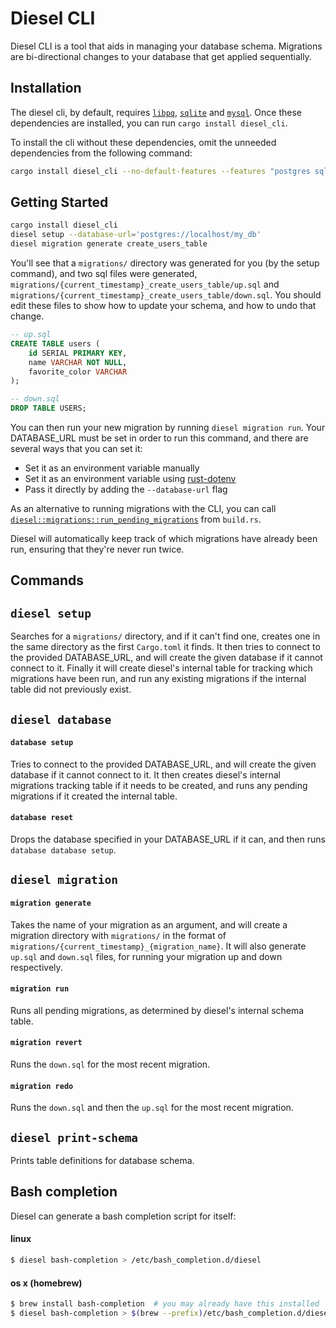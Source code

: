 Diesel CLI
==========

Diesel CLI is a tool that aids in managing your database schema. Migrations are
bi-directional changes to your database that get applied sequentially.

Installation
---------------

The diesel cli, by default, requires [`libpq`][postgres], [`sqlite`][sqlite]
and [`mysql`][mysql]. Once these dependencies are installed, you can run
`cargo install diesel_cli`.

To install the cli without these dependencies, omit the unneeded dependencies from
the following command:

```sh
cargo install diesel_cli --no-default-features --features "postgres sqlite mysql"
```

[postgres]: https://www.postgresql.org/download/
[sqlite]: http://www.sqlitetutorial.net/download-install-sqlite/
[mysql]: https://dev.mysql.com/doc/refman/5.7/en/installing.html

Getting Started
---------------

```sh
cargo install diesel_cli
diesel setup --database-url='postgres://localhost/my_db'
diesel migration generate create_users_table
```

You'll see that a `migrations/` directory was generated for you (by the setup
command), and two sql files were generated,
`migrations/{current_timestamp}_create_users_table/up.sql` and
`migrations/{current_timestamp}_create_users_table/down.sql`. You should edit
these files to show how to update your schema, and how to undo that change.

```sql
-- up.sql
CREATE TABLE users (
    id SERIAL PRIMARY KEY,
    name VARCHAR NOT NULL,
    favorite_color VARCHAR
);
```

```sql
-- down.sql
DROP TABLE USERS;
```

You can then run your new migration by running `diesel migration run`. Your
DATABASE_URL must be set in order to run this command, and there are several
ways that you can set it:

* Set it as an environment variable manually
* Set it as an environment variable using [rust-dotenv][rust-dotenv]
* Pass it directly by adding the `--database-url` flag

As an alternative to running migrations with the CLI, you can call
[`diesel::migrations::run_pending_migrations`][pending-migrations] from
`build.rs`.

Diesel will automatically keep track of which migrations have already been run,
ensuring that they're never run twice.

Commands
--------

## `diesel setup`
Searches for a `migrations/` directory, and if it can't find one, creates one
in the same directory as the first `Cargo.toml` it finds.  It then tries to
connect to the provided DATABASE_URL, and will create the given database if it
cannot connect to it. Finally it will create diesel's internal table for
tracking which migrations have been run, and run any existing migrations if the
internal table did not previously exist.

## `diesel database`
#### `database setup`
Tries to connect to the provided DATABASE_URL, and will create the given
database if it cannot connect to it.  It then creates diesel's internal
migrations tracking table if it needs to be created, and runs any pending
migrations if it created the internal table.

#### `database reset`
Drops the database specified in your DATABASE_URL if it can, and then runs
`database database setup`.

## `diesel migration`
#### `migration generate`
Takes the name of your migration as an argument, and will create a migration
directory with `migrations/` in the format of
`migrations/{current_timestamp}_{migration_name}`.  It will also generate
`up.sql` and `down.sql` files, for running your migration up and down
respectively.

#### `migration run`
Runs all pending migrations, as determined by diesel's internal schema table.

#### `migration revert`
Runs the `down.sql` for the most recent migration.

#### `migration redo`
Runs the `down.sql` and then the `up.sql` for the most recent migration.

## `diesel print-schema`
Prints table definitions for database schema.

[pending-migrations]: https://docs.rs/diesel_migrations/*/diesel_migrations/fn.run_pending_migrations.html
[rust-dotenv]: https://github.com/slapresta/rust-dotenv#examples


Bash completion
---------------

Diesel can generate a bash completion script for itself:

#### linux

```sh
$ diesel bash-completion > /etc/bash_completion.d/diesel
```


#### os x (homebrew)

```sh
$ brew install bash-completion  # you may already have this installed
$ diesel bash-completion > $(brew --prefix)/etc/bash_completion.d/diesel
```
